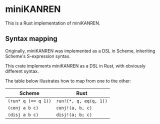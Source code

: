 # miniKANREN

This is a Rust implementation of miniKANREN.

## Syntax mapping

Originally, miniKANREN was implemented as a DSL in Scheme, inheriting Scheme's S-expression syntax.

This crate implements miniKANREN as a DSL in Rust, with obviously different syntax.

The table below illustrates how to map from one to the other:

| Scheme                     | Rust                        |
| -------------------------- | --------------------------- |
| `(run* q (== q 1))`        | `run!(*, q, eq(q, 1))`      |
| `(conj a b c)`             | `conj!(a, b, c)`            |
| `(disj a b c)`             | `disj!(a; b; c)`            |
